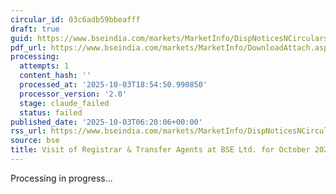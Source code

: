 ```yaml
---
circular_id: 03c6adb59bbeafff
draft: true
guid: https://www.bseindia.com/markets/MarketInfo/DispNoticesNCirculars.aspx?Noticeid={E4313801-B7DE-40FB-9ACC-B927DF4F43F4}&noticeno=20251003-7&dt=10/03/2025&icount=7&totcount=73&flag=0
pdf_url: https://www.bseindia.com/markets/MarketInfo/DownloadAttach.aspx?id=20251003-7&attachedId=28593d55-fff4-49cb-ab01-7872003f36da
processing:
  attempts: 1
  content_hash: ''
  processed_at: '2025-10-03T18:54:50.990850'
  processor_version: '2.0'
  stage: claude_failed
  status: failed
published_date: '2025-10-03T06:20:06+00:00'
rss_url: https://www.bseindia.com/markets/MarketInfo/DispNoticesNCirculars.aspx?Noticeid={E4313801-B7DE-40FB-9ACC-B927DF4F43F4}&noticeno=20251003-7&dt=10/03/2025&icount=7&totcount=73&flag=0
source: bse
title: Visit of Registrar & Transfer Agents at BSE Ltd. for October 2025
---
```


Processing in progress...
